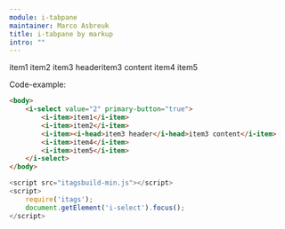 ```yaml
---
module: i-tabpane
maintainer: Marco Asbreuk
title: i-tabpane by markup
intro: ""
---
```



<i-tabpane>
    <i-item>item1</i-item>
    <i-item>item2</i-item>
    <i-item><i-head>item3 header</i-head>item3 content</i-item>
    <i-item>item4</i-item>
    <i-item>item5</i-item>
</i-tabpane>

<div id="test"></div>
<p>Code-example:</p>


```html
<body>
    <i-select value="2" primary-button="true">
        <i-item>item1</i-item>
        <i-item>item2</i-item>
        <i-item><i-head>item3 header</i-head>item3 content</i-item>
        <i-item>item4</i-item>
        <i-item>item5</i-item>
    </i-select>
</body>
```

```js
<script src="itagsbuild-min.js"></script>
<script>
    require('itags');
    document.getElement('i-select').focus();
</script>
```

<script src="../../dist/itagsbuild.js"></script>
<script>
    require('itags');
    var container = document.getElement('#test');
    container.setHTML('<i-tabpane>OK</i-tabpane>');
    var tabpane = document.getAll('i-tabpane');
    console.warn(tabpane[1]);
    console.warn('CHECKING prototypes');
    console.warn('unknown element: '+(document.createElement('i-tabpane').__proto__ === HTMLUnknownElement.prototype));
    console.warn('known element: '+(document.createElement('i-tabpane').__proto__ === HTMLElement.prototype));
    console.warn('is HTMLElement: '+(document.createElement('i-tabpane') instanceof HTMLElement));
</script>
